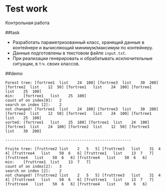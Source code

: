 # Test work
Контрольная работа

##task
* Разработать параметризованный класс, хранящий данные в контейнере и вычисляющий минимум/максимум по контейнеру. 
* Данные подготовлены в текстовом файле `input.txt`.
* При реализации генерировать и обрабатывать исключительные ситуации, в т.ч. своих классов.

##demo
```
Forest tree: [fortree1	list	24	100] [fortree3	list	30	200] [fortree2	list	12	50] [fortree1	list	24	100] [fortree1	list	25	100] 
min:	[fortree1	list	25	100] 
count of on index[0]:	2
search on index [2]:	2
not changed! [fortree1	list	24	100] [fortree3	list	30	200] [fortree2	list	12	50] [fortree1	list	24	100] [fortree1	list	25	100] 
sorted: [fortree1	list	25	100] [fortree1	list	24	100] [fortree1	list	24	100] [fortree2	list	12	50] [fortree3	list	30	200] 

--------------------------------------------------------

Fruite tree: [fruttree2	list	2	5	5] [fruttree3	list	31	4	4] [fruttree4	list	50	6	6] [fruttree1	list	13	7	7] [fruttree4	list	50	6	6] [fruttree4	list	50	6	6] 
min:	[fruttree1	list	13	7	7] 
count of on index[2]:	3
search on index [2]:	2
not changed! [fruttree2	list	2	5	5] [fruttree3	list	31	4	4] [fruttree4	list	50	6	6] [fruttree1	list	13	7	7] [fruttree4	list	50	6	6] [fruttree4	list	50	6	6]
```